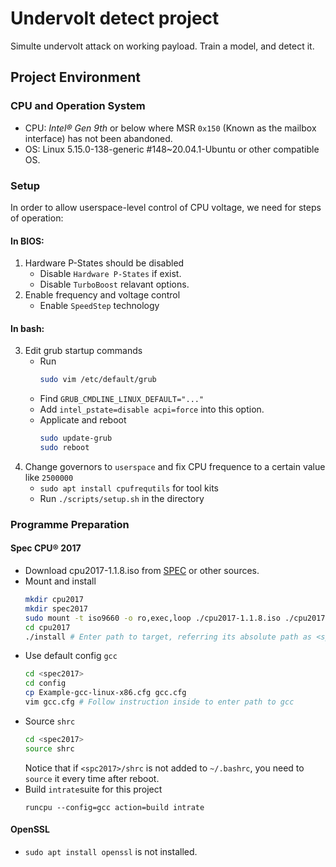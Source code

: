 # Undervolt detect project
Simulte undervolt attack on working payload. Train a model, and detect it.
## Project Environment
### CPU and Operation System
- CPU: *Intel® Gen 9th* or below where MSR `0x150` (Known as the mailbox interface) has not been abandoned.
- OS: Linux 5.15.0-138-generic #148~20.04.1-Ubuntu or other compatible OS.
### Setup
In order to allow userspace-level control of CPU voltage, we need for steps of operation:
#### In BIOS:
1. Hardware P-States should be disabled
    - Disable `Hardware P-States` if exist.
    - Disable `TurboBoost` relavant options.
2. Enable frequency and voltage control
    - Enable `SpeedStep` technology
#### In bash:
3. Edit grub startup commands
    - Run
        ```bash
        sudo vim /etc/default/grub
        ```
    - Find `GRUB_CMDLINE_LINUX_DEFAULT="..."`
    - Add `intel_pstate=disable acpi=force` into this option.
    - Applicate and reboot
        ```bash
        sudo update-grub
        sudo reboot
        ```
4. Change governors to `userspace` and fix CPU frequence to a certain value like `2500000`
    - `sudo apt install cpufrequtils` for tool kits
    - Run `./scripts/setup.sh` in the directory
### Programme Preparation
#### Spec CPU® 2017
- Download cpu2017-1.1.8.iso from [SPEC](https://www.spec.org/cpu2017) or other sources.
- Mount and install
    ```bash
    mkdir cpu2017
    mkdir spec2017
    sudo mount -t iso9660 -o ro,exec,loop ./cpu2017-1.1.8.iso ./cpu2017
    cd cpu2017
    ./install # Enter path to target, referring its absolute path as <spec2017> below, e.g. ./spec2017
    ```
- Use default config `gcc`
    ```bash
    cd <spec2017>
    cd config
    cp Example-gcc-linux-x86.cfg gcc.cfg
    vim gcc.cfg # Follow instruction inside to enter path to gcc
    ```
- Source `shrc`
    ```bash
    cd <spec2017>
    source shrc
    ```
    Notice that if `<spc2017>/shrc` is not added to `~/.bashrc`, you need to `source` it every time after reboot.
- Build `intrate`suite for this project
    ```
    runcpu --config=gcc action=build intrate
    ```
#### OpenSSL
- `sudo apt install openssl` is not installed.




